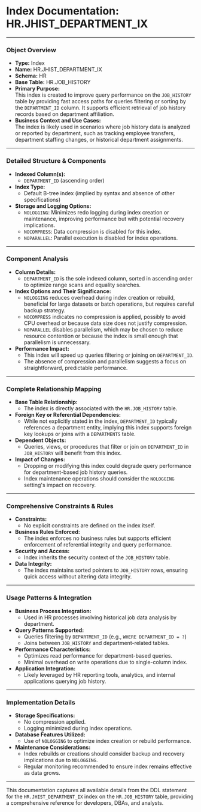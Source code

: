 # Index Documentation: HR.JHIST_DEPARTMENT_IX

---

### Object Overview
- **Type:** Index
- **Name:** HR.JHIST_DEPARTMENT_IX
- **Schema:** HR
- **Base Table:** HR.JOB_HISTORY
- **Primary Purpose:**  
  This index is created to improve query performance on the `JOB_HISTORY` table by providing fast access paths for queries filtering or sorting by the `DEPARTMENT_ID` column. It supports efficient retrieval of job history records based on department affiliation.
- **Business Context and Use Cases:**  
  The index is likely used in scenarios where job history data is analyzed or reported by department, such as tracking employee transfers, department staffing changes, or historical department assignments.

---

### Detailed Structure & Components
- **Indexed Column(s):**  
  - `DEPARTMENT_ID` (ascending order)
- **Index Type:**  
  - Default B-tree index (implied by syntax and absence of other specifications)
- **Storage and Logging Options:**  
  - `NOLOGGING`: Minimizes redo logging during index creation or maintenance, improving performance but with potential recovery implications.
  - `NOCOMPRESS`: Data compression is disabled for this index.
  - `NOPARALLEL`: Parallel execution is disabled for index operations.

---

### Component Analysis
- **Column Details:**  
  - `DEPARTMENT_ID` is the sole indexed column, sorted in ascending order to optimize range scans and equality searches.
- **Index Options and Their Significance:**  
  - `NOLOGGING` reduces overhead during index creation or rebuild, beneficial for large datasets or batch operations, but requires careful backup strategy.
  - `NOCOMPRESS` indicates no compression is applied, possibly to avoid CPU overhead or because data size does not justify compression.
  - `NOPARALLEL` disables parallelism, which may be chosen to reduce resource contention or because the index is small enough that parallelism is unnecessary.
- **Performance Impact:**  
  - This index will speed up queries filtering or joining on `DEPARTMENT_ID`.
  - The absence of compression and parallelism suggests a focus on straightforward, predictable performance.

---

### Complete Relationship Mapping
- **Base Table Relationship:**  
  - The index is directly associated with the `HR.JOB_HISTORY` table.
- **Foreign Key or Referential Dependencies:**  
  - While not explicitly stated in the index, `DEPARTMENT_ID` typically references a department entity, implying this index supports foreign key lookups or joins with a `DEPARTMENTS` table.
- **Dependent Objects:**  
  - Queries, views, or procedures that filter or join on `DEPARTMENT_ID` in `JOB_HISTORY` will benefit from this index.
- **Impact of Changes:**  
  - Dropping or modifying this index could degrade query performance for department-based job history queries.
  - Index maintenance operations should consider the `NOLOGGING` setting's impact on recovery.

---

### Comprehensive Constraints & Rules
- **Constraints:**  
  - No explicit constraints are defined on the index itself.
- **Business Rules Enforced:**  
  - The index enforces no business rules but supports efficient enforcement of referential integrity and query performance.
- **Security and Access:**  
  - Index inherits the security context of the `JOB_HISTORY` table.
- **Data Integrity:**  
  - The index maintains sorted pointers to `JOB_HISTORY` rows, ensuring quick access without altering data integrity.

---

### Usage Patterns & Integration
- **Business Process Integration:**  
  - Used in HR processes involving historical job data analysis by department.
- **Query Patterns Supported:**  
  - Queries filtering by `DEPARTMENT_ID` (e.g., `WHERE DEPARTMENT_ID = ?`)
  - Joins between `JOB_HISTORY` and department-related tables.
- **Performance Characteristics:**  
  - Optimizes read performance for department-based queries.
  - Minimal overhead on write operations due to single-column index.
- **Application Integration:**  
  - Likely leveraged by HR reporting tools, analytics, and internal applications querying job history.

---

### Implementation Details
- **Storage Specifications:**  
  - No compression applied.
  - Logging minimized during index operations.
- **Database Features Utilized:**  
  - Use of `NOLOGGING` to optimize index creation or rebuild performance.
- **Maintenance Considerations:**  
  - Index rebuilds or creations should consider backup and recovery implications due to `NOLOGGING`.
  - Regular monitoring recommended to ensure index remains effective as data grows.

---

This documentation captures all available details from the DDL statement for the `HR.JHIST_DEPARTMENT_IX` index on the `HR.JOB_HISTORY` table, providing a comprehensive reference for developers, DBAs, and analysts.
